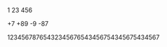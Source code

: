 <info>1</info>
<info>23</info> <info>456</info>

+<info>7</info> +<info>89</info>
-<info>9</info> -<info>87</info>

<info>12345678765432345676543456754345675434567</info>